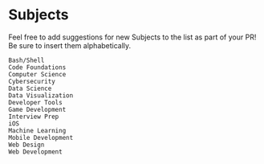 # Subjects

Feel free to add suggestions for new Subjects to the list as part of your PR! Be sure to insert them alphabetically.

```
Bash/Shell  
Code Foundations  
Computer Science  
Cybersecurity  
Data Science  
Data Visualization  
Developer Tools  
Game Development  
Interview Prep  
iOS  
Machine Learning  
Mobile Development  
Web Design  
Web Development  
```

